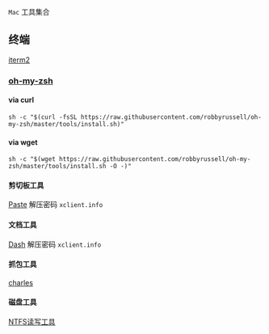 `Mac` 工具集合

## 终端
[iterm2](https://www.iterm2.com/downloads.html)

### [oh-my-zsh](https://github.com/robbyrussell/oh-my-zsh)
#### via curl
```shell
sh -c "$(curl -fsSL https://raw.githubusercontent.com/robbyrussell/oh-my-zsh/master/tools/install.sh)"
```

#### via wget

```shell
sh -c "$(wget https://raw.githubusercontent.com/robbyrussell/oh-my-zsh/master/tools/install.sh -O -)"
```


#### 剪切板工具

[Paste](https://pan.baidu.com/s/116tLnJ8WIBEfgyWEg2dC9Q) 解压密码 `xclient.info`


#### 文档工具

[Dash](https://pan.baidu.com/s/11OhN4Dg1XvKN9EQA61ZzzQ) 解压密码 `xclient.info`


####  抓包工具

[charles](https://pan.baidu.com/s/1SeCIsF-zcl23rNLRpbQYpA)
 
#### 磁盘工具

[NTFS读写工具](https://pan.baidu.com/s/1hgV8V45j3u4Fwf7Kas7aiA)
